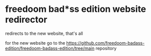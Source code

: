 # freedoom bad*ss edition website redirector
redirects to the new website, that's all

for the new website go to the https://github.com/freedoom-badass-edition/freedoom-badass-edition/tree/main repository
